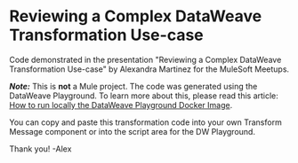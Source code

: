 # Reviewing a Complex DataWeave Transformation Use-case

Code demonstrated in the presentation "Reviewing a Complex DataWeave Transformation Use-case" by Alexandra Martinez for the MuleSoft Meetups.

***Note:*** This is **not** a Mule project. The code was generated using the DataWeave Playground. To learn more about this, please read this article: [How to run locally the DataWeave Playground Docker Image](https://www.prostdev.com/post/how-to-run-locally-the-dataweave-playground-docker-image).

You can copy and paste this transformation code into your own Transform Message component or into the script area for the DW Playground.

Thank you!
-Alex
